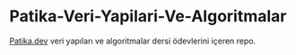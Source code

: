 # Patika-Veri-Yapilari-Ve-Algoritmalar

[Patika.dev](https://www.patika.dev) veri yapıları ve algoritmalar dersi ödevlerini içeren repo.
